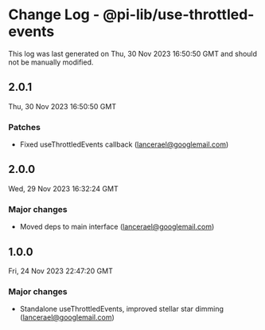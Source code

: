 # Change Log - @pi-lib/use-throttled-events

This log was last generated on Thu, 30 Nov 2023 16:50:50 GMT and should not be manually modified.

<!-- Start content -->

## 2.0.1

Thu, 30 Nov 2023 16:50:50 GMT

### Patches

- Fixed useThrottledEvents callback (lancerael@googlemail.com)

## 2.0.0

Wed, 29 Nov 2023 16:32:24 GMT

### Major changes

- Moved deps to main interface (lancerael@googlemail.com)

## 1.0.0

Fri, 24 Nov 2023 22:47:20 GMT

### Major changes

- Standalone useThrottledEvents, improved stellar star dimming (lancerael@googlemail.com)

